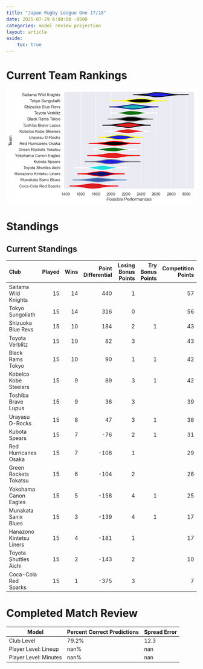 ```yaml
---  
title: "Japan Rugby League One 17/18"  
date: 2025-07-29 6:00:00 -0500  
categories: model review projection  
layout: article  
aside:  
    toc: true  
---
```

# Current Team Rankings


![Club Rankings](plots/rankings_Japan_Rugby_League_One_1718.png)
# Standings

## Current Standings


| Club                     |   Played |   Wins |   Point Differential |   Losing Bonus Points |   Try Bonus Points |   Competition Points |
|:-------------------------|---------:|-------:|---------------------:|----------------------:|-------------------:|---------------------:|
| Saitama Wild Knights     |       15 |     14 |                  440 |                     1 |                    |                   57 |
| Tokyo Sungoliath         |       15 |     14 |                  316 |                     0 |                    |                   56 |
| Shizuoka Blue Revs       |       15 |     10 |                  184 |                     2 |                  1 |                   43 |
| Toyota Verblitz          |       15 |     10 |                   82 |                     3 |                    |                   43 |
| Black Rams Tokyo         |       15 |     10 |                   90 |                     1 |                  1 |                   42 |
| Kobelco Kobe Steelers    |       15 |      9 |                   89 |                     3 |                  1 |                   42 |
| Toshiba Brave Lupus      |       15 |      9 |                   36 |                     3 |                    |                   39 |
| Urayasu D-Rocks          |       15 |      8 |                   47 |                     3 |                  1 |                   38 |
| Kubota Spears            |       15 |      7 |                  -76 |                     2 |                  1 |                   31 |
| Red Hurricanes Osaka     |       15 |      7 |                 -108 |                     1 |                    |                   29 |
| Green Rockets Tokatsu    |       15 |      6 |                 -104 |                     2 |                    |                   26 |
| Yokohama Canon Eagles    |       15 |      5 |                 -158 |                     4 |                  1 |                   25 |
| Munakata Sanix Blues     |       15 |      3 |                 -139 |                     4 |                  1 |                   17 |
| Hanazono Kintetsu Liners |       15 |      4 |                 -181 |                     1 |                    |                   17 |
| Toyota Shuttles Aichi    |       15 |      2 |                 -143 |                     2 |                    |                   10 |
| Coca-Cola Red Sparks     |       15 |      1 |                 -375 |                     3 |                    |                    7 |



# Completed Match Review


| Model | Percent Correct Predictions | Spread Error |
| ------ | ------ | ------ |
| Club Level | 79.2% | 12.3 |
| Player Level: Lineup | nan% | nan |
| Player Level: Minutes | nan% | nan |

